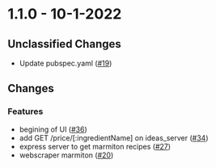 # 1.1.0 - 10-1-2022

## Unclassified Changes

- Update pubspec.yaml ([#19](https://github.com/timtimjnvr/ideat/issues19))

## Changes

### Features
    
- begining of UI ([#36](https://github.com/timtimjnvr/ideat/issues36))
- add GET /price/[:ingredientName] on ideas_server ([#34](https://github.com/timtimjnvr/ideat/issues34))
- express server to get marmiton recipes ([#27](https://github.com/timtimjnvr/ideat/issues27))
- webscraper marmiton ([#20](https://github.com/timtimjnvr/ideat/issues20))



